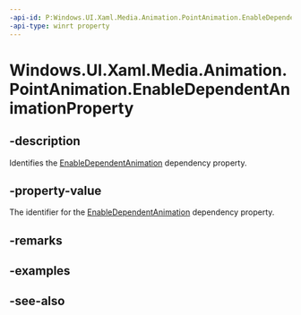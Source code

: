 ```yaml
---
-api-id: P:Windows.UI.Xaml.Media.Animation.PointAnimation.EnableDependentAnimationProperty
-api-type: winrt property
---
```


<!-- Property syntax
public Windows.UI.Xaml.DependencyProperty EnableDependentAnimationProperty { get; }
-->

# Windows.UI.Xaml.Media.Animation.PointAnimation.EnableDependentAnimationProperty

## -description
Identifies the [EnableDependentAnimation](pointanimation_enabledependentanimation.md) dependency property.



## -property-value
The identifier for the [EnableDependentAnimation](pointanimation_enabledependentanimation.md) dependency property.

## -remarks

## -examples

## -see-also
